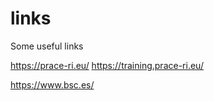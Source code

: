 # links
Some useful links 

https://prace-ri.eu/
https://training.prace-ri.eu/

https://www.bsc.es/
